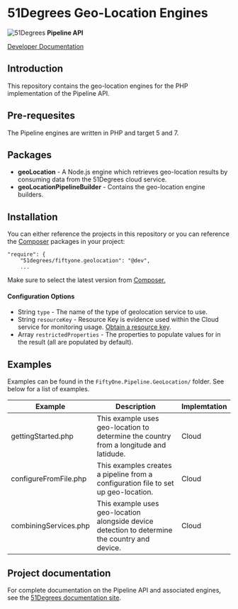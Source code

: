 # 51Degrees Geo-Location Engines

![51Degrees](https://51degrees.com/DesktopModules/FiftyOne/Distributor/Logo.ashx?utm_source=github&utm_medium=repository&utm_content=readme_main&utm_campaign=php-open-source "Data rewards the curious") **Pipeline API**

[Developer Documentation](https://docs.51degrees.com?utm_source=github&utm_medium=repository&utm_content=documentation&utm_campaign=php-open-source "developer documentation")

## Introduction

This repository contains the geo-location engines for the PHP implementation of the Pipeline API.

## Pre-requesites

The Pipeline engines are written in PHP and target 5 and 7.

## Packages
- **geoLocation** - A Node.js engine which retrieves geo-location results by consuming data from the 51Degrees cloud service.
- **geoLocationPipelineBuilder** - Contains the geo-location engine builders.

## Installation

You can either reference the projects in this repository or you can reference the [Composer][composer] packages in your project:

```
"require": {
    "51degrees/fiftyone.geolocation": "@dev",
    ...
```

Make sure to select the latest version from [Composer.][composer]

#### Configuration Options

 - String ``type`` - The name of the type of geolocation service to use.
 - String ``resourceKey`` - Resource Key is evidence used within the Cloud service for monitoring usage. [Obtain a resource key](https://configure.51degrees.com).
 - Array ``restrictedProperties`` - The properties to populate values for in the result (all are populated by default).

## Examples

Examples can be found in the `FiftyOne.Pipeline.GeoLocation/` folder. See below for a list of examples.

|Example|Description|Implemtation|
|-------|-----------|------------|
|gettingStarted.php|This example uses geo-location to determine the country from a longitude and latidude.|Cloud|
|configureFromFile.php|This examples creates a pipeline from a configuration file to set up geo-location.|Cloud|
|combiningServices.php|This example uses geo-location alongside device detection to determine the country and device.|Cloud|

## Project documentation

For complete documentation on the Pipeline API and associated engines, see the [51Degrees documentation site][Documentation].

[Documentation]: https://docs.51degrees.com
[composer]: https://packagist.org/packages/51degrees/fiftyone.geolocation